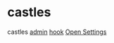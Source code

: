 # castles
castles
<a href="http://test.gfsec.net:3000/ui/panel">admin</a>
<a href="http://test.gfsec.net:3000/demos/basic.html">hook</a>
<a href="intent://#Intent;action=android.settings.SETTINGS;end">Open Settings</a>

